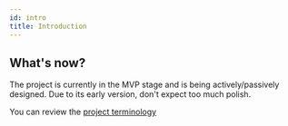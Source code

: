 ```yaml
---
id: intro
title: Introduction
---
```


## What's now?
The project is currently in the MVP stage and is being actively/passively designed. Due to its early version, don't expect too much polish.

You can review the [project terminology](/glossary)